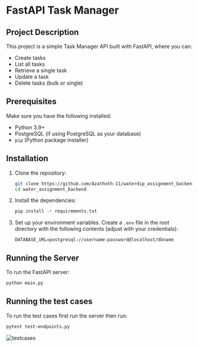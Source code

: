 # FastAPI Task Manager

## Project Description

This project is a simple Task Manager API built with FastAPI, where you can:
- Create tasks
- List all tasks
- Retrieve a single task
- Update a task
- Delete tasks (bulk or single)

## Prerequisites

Make sure you have the following installed:
- Python 3.9+
- PostgreSQL (if using PostgreSQL as your database)
- `pip` (Python package installer)

## Installation

1. Clone the repository:

    ```bash
    git clone https://github.com/Azathoth-11/waterdip_assignment_backend.git
    cd water_assignment_backend
    ```

2. Install the dependencies:

    ```bash
    pip install -r requirements.txt
    ```

3. Set up your environment variables. Create a `.env` file in the root directory with the following contents (adjust with your credentials):

    ```
    DATABASE_URL=postgresql://username:password@localhost/dbname
    ```

    

## Running the Server

To run the FastAPI server:
```bash
python main.py
```


## Running the test cases
To run the test cases first run the server then run:
```bash
pytest test-endpoints.py
```
![testcases](https://github.com/user-attachments/assets/1bc53962-9926-4cfc-b9b3-84ff15154542)






